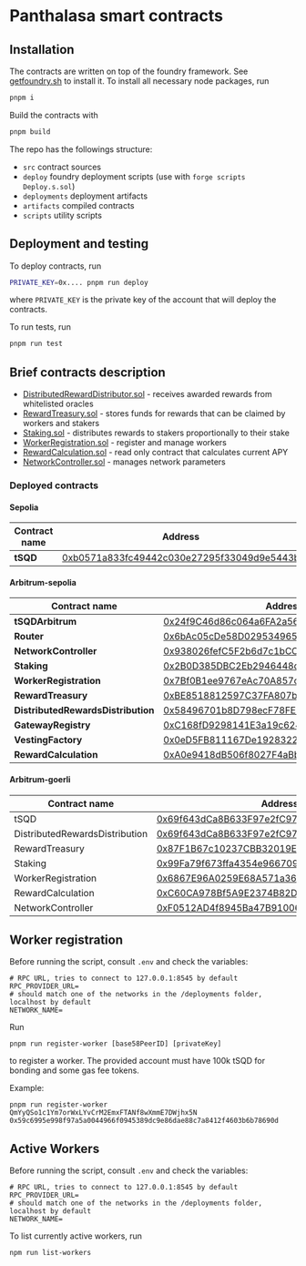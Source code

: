 # Panthalasa smart contracts

## Installation

The contracts are written on top of the foundry framework. See [getfoundry.sh](https://getfoundry.sh/) to install it.
To install all necessary node packages, run 
```bash
pnpm i
```
Build the contracts with
```bash
pnpm build
```

The repo has the followings structure:

- `src` contract sources
- `deploy` foundry deployment scripts (use with `forge scripts Deploy.s.sol`)
- `deployments` deployment artifacts
- `artifacts` compiled contracts
- `scripts` utility scripts

## Deployment and testing
To deploy contracts, run
```bash
PRIVATE_KEY=0x.... pnpm run deploy
```
where `PRIVATE_KEY` is the private key of the account that will deploy the contracts.

To run tests, run
```bash
pnpm run test
```

## Brief contracts description

- [DistributedRewardDistributor.sol](./src/DistributedRewardDistribution.sol) - receives awarded rewards from whitelisted oracles
- [RewardTreasury.sol](./src/RewardTreasury.sol) - stores funds for rewards that can be claimed by workers and stakers
- [Staking.sol](./src/Staking.sol) - distributes rewards to stakers proportionally to their stake
- [WorkerRegistration.sol](./src/WorkerRegistration.sol) - register and manage workers
- [RewardCalculation.sol](./src/RewardCalculation.sol) - read only contract that calculates current APY
- [NetworkController.sol](./src/NetworkController.sol) - manages network parameters

### Deployed contracts

#### Sepolia

| Contract name | Address                                                                                                                     |
|---------------|-----------------------------------------------------------------------------------------------------------------------------|
| **tSQD**      | [0xb0571a833fc49442c030e27295f33049d9e5443b](https://sepolia.etherscan.io/token/0xb0571a833fc49442c030e27295f33049d9e5443b) |

#### Arbitrum-sepolia

| Contract name                      | Address.                                                                                                                     |
|------------------------------------|------------------------------------------------------------------------------------------------------------------------------|
| **tSQDArbitrum**                   | [0x24f9C46d86c064a6FA2a568F918fe62fC6917B3c](https://sepolia.arbiscan.io/token/0x24f9C46d86c064a6FA2a568F918fe62fC6917B3c)   |
| **Router**                         | [0x6bAc05cDe58D02953496541b4d615f71a5Db57a3](https://sepolia.arbiscan.io/address/0x6bAc05cDe58D02953496541b4d615f71a5Db57a3) |
| **NetworkController**              | [0x938026fefC5F2b6d7c1bCC7098A3Fd1A81C2AECF](https://sepolia.arbiscan.io/address/0x938026fefC5F2b6d7c1bCC7098A3Fd1A81C2AECF) |
| **Staking**                        | [0x2B0D385DBC2Eb2946448d1f6be6bfa9Bb53F68C9](https://sepolia.arbiscan.io/address/0x2B0D385DBC2Eb2946448d1f6be6bfa9Bb53F68C9) |
| **WorkerRegistration**             | [0x7Bf0B1ee9767eAc70A857cEbb24b83115093477F](https://sepolia.arbiscan.io/address/0x7Bf0B1ee9767eAc70A857cEbb24b83115093477F) |
| **RewardTreasury**                 | [0xBE8518812597C37FA807b1B8A4a3Bb98849E67ab](https://sepolia.arbiscan.io/address/0xBE8518812597C37FA807b1B8A4a3Bb98849E67ab) |
| **DistributedRewardsDistribution** | [0x58496701b8D798ecF78FE046ECb64f881d5389eb](https://sepolia.arbiscan.io/address/0x58496701b8D798ecF78FE046ECb64f881d5389eb) |
| **GatewayRegistry**                | [0xC168fD9298141E3a19c624DF5692ABeeb480Fb94](https://sepolia.arbiscan.io/address/0xC168fD9298141E3a19c624DF5692ABeeb480Fb94) |
| **VestingFactory**                 | [0x0eD5FB811167De1928322a0fa30Ed7F3c8C370Ca](https://sepolia.arbiscan.io/address/0x0eD5FB811167De1928322a0fa30Ed7F3c8C370Ca) |
| **RewardCalculation**              | [0xA0e9418dB506f8027F4aBbFB6DE5a78511981140](https://sepolia.arbiscan.io/address/0xA0e9418dB506f8027F4aBbFB6DE5a78511981140) |

#### Arbitrum-goerli

| Contract name                  | Address                                                                                                                     |
|--------------------------------|-----------------------------------------------------------------------------------------------------------------------------|
| tSQD                           | [0x69f643dCa8B633F97e2fC979E8eBa6cB63B242A9](https://goerli.arbiscan.io/address/0x69f643dCa8B633F97e2fC979E8eBa6cB63B242A9) |
| DistributedRewardsDistribution | [0x69f643dCa8B633F97e2fC979E8eBa6cB63B242A9](https://goerli.arbiscan.io/address/0x69f643dCa8B633F97e2fC979E8eBa6cB63B242A9) |
| RewardTreasury                 | [0x87F1B67c10237CBB32019EF33052B96940994149](https://goerli.arbiscan.io/address/0x87F1B67c10237CBB32019EF33052B96940994149) |
| Staking                        | [0x99Fa79f673ffa4354e96670999cb67A0d43de4C1](https://goerli.arbiscan.io/address/0x99Fa79f673ffa4354e96670999cb67A0d43de4C1) |
| WorkerRegistration             | [0x6867E96A0259E68A571a368C0b8d733Aa56E3915](https://goerli.arbiscan.io/address/0x6867E96A0259E68A571a368C0b8d733Aa56E3915) |
| RewardCalculation              | [0xC60CA978Bf5A9E2374B82D346d1B36Fd35D27991](https://goerli.arbiscan.io/address/0xC60CA978Bf5A9E2374B82D346d1B36Fd35D27991) |
| NetworkController              | [0xF0512AD4f8945Ba47B9100609122B4B2769cA99C](https://goerli.arbiscan.io/address/0xF0512AD4f8945Ba47B9100609122B4B2769cA99C) |

## Worker registration

Before running the script, consult `.env` and check the variables:

```
# RPC URL, tries to connect to 127.0.0.1:8545 by default
RPC_PROVIDER_URL=
# should match one of the networks in the /deployments folder, localhost by default
NETWORK_NAME=
```

Run 
```
pnpm run register-worker [base58PeerID] [privateKey]
```
to register a worker. The provided account must have 100k tSQD for bonding and some gas fee tokens.

Example:
```
pnpm run register-worker QmYyQSo1c1Ym7orWxLYvCrM2EmxFTANf8wXmmE7DWjhx5N 0x59c6995e998f97a5a0044966f0945389dc9e86dae88c7a8412f4603b6b78690d
```

## Active Workers 

Before running the script, consult `.env` and check the variables:

```
# RPC URL, tries to connect to 127.0.0.1:8545 by default
RPC_PROVIDER_URL=
# should match one of the networks in the /deployments folder, localhost by default
NETWORK_NAME=
```

To list currently active workers, run
```
npm run list-workers
```

